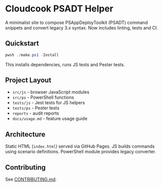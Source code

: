 # Cloudcook PSADT Helper

A minimalist site to compose PSAppDeployToolkit (PSADT) command snippets and convert legacy 3.x syntax. Now includes linting, tests and CI.

## Quickstart

```powershell
pwsh ./make.ps1 -Install
```
This installs dependencies, runs JS tests and Pester tests.

## Project Layout

- `src/js` - browser JavaScript modules
- `src/ps` - PowerShell functions
- `tests/js` - Jest tests for JS helpers
- `tests/ps` - Pester tests
- `reports` - audit reports
- `docs/usage.md` - feature usage guide

## Architecture

Static HTML (`index.html`) served via GitHub Pages. JS builds commands using scenario definitions. PowerShell module provides legacy converter.

## Contributing

See [CONTRIBUTING.md](CONTRIBUTING.md).

